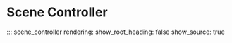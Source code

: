 # Scene Controller

::: scene_controller
    rendering:
        show_root_heading: false
        show_source: true
